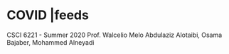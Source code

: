 # COVID |feeds

CSCI 6221 - Summer 2020
Prof. Walcelio Melo
Abdulaziz Alotaibi, Osama Bajaber, Mohammed Alneyadi
